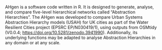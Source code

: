 AHgen is a software code written in R. It is designed to generate, analyse, and compare five-level hierarchical networks called “Abstraction Hierarchies”. The AHgen was developed to compare Urban Systems Abstraction Hierarchy models (USAH) for UK cities as part of the Water Resilient Cities project (EPSRC EP/N030419/1), using outputs from OSMtidy (V0.0.4; https://doi.org/10.5281/zenodo.3941990). Additionally, its underlying functions may be adapted to analyse Abstraction Hierarchies in any domain or at any scale.